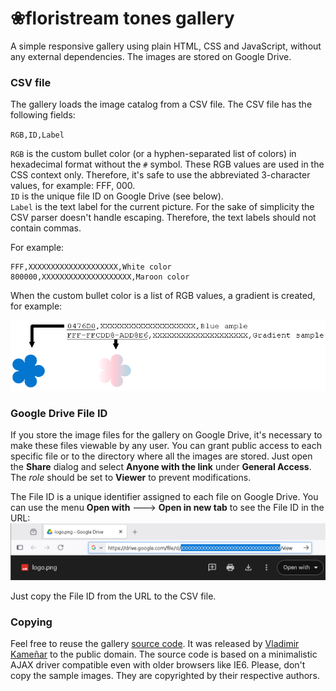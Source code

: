 # ❀floristream tones gallery

A simple responsive gallery using plain HTML, CSS and JavaScript, without any external dependencies. The images are stored on Google Drive.  

### CSV file

The gallery loads the image catalog from a CSV file. The CSV file has the following fields:

`RGB,ID,Label`

`RGB` is the custom bullet color (or a hyphen-separated list of colors) in hexadecimal format without the `#` symbol.
These RGB values are used in the CSS context only. Therefore, it's safe to use the abbreviated 3-character values, for example: FFF, 000.  
`ID` is the unique file ID on Google Drive (see below).  
`Label` is the text label for the current picture. For the sake of simplicity the CSV parser doesn't handle escaping.
Therefore, the text labels should not contain commas.  

For example:

```
FFF,XXXXXXXXXXXXXXXXXXXX,White color
800000,XXXXXXXXXXXXXXXXXXXX,Maroon color
```

When the custom bullet color is a list of RGB values, a gradient is created, for example:

![File ID](img/RGB-gradient.png)

### Google Drive File ID

If you store the image files for the gallery on Google Drive, it's necessary to make these files viewable by any user.
You can grant public access to each specific file or to the directory where all the images are stored. Just open
the **Share** dialog and select **Anyone with the link** under **General Access**. The *role* should be set to **Viewer**
to prevent modifications.  

The File ID is a unique identifier assigned to each file on Google Drive. You can use the menu **Open with** 🡒 **Open in new tab**
to see the File ID in the URL:  
![File ID](img/file_id.png)

Just copy the File ID from the URL to the CSV file.  

### Copying

Feel free to reuse the gallery [source code](src/gallery.js). It was released by [Vladimir Kameñar](https://github.com/vkamenar)
to the public domain. The source code is based on a minimalistic AJAX driver compatible even with older browsers like IE6.
Please, don't copy the sample images. They are copyrighted by their respective authors.  

